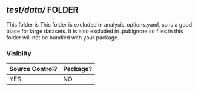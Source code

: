 <!-- 
BSD 3-Clause License
Copyright © 2022, GM Consult Pty Ltd
All rights reserved. 
-->


## *test/data/* FOLDER

This folder is This folder is excluded in analysis_options.yaml, so is a good place for large datasets. It is also excluded in .pubignore so files in this folder will not be bundled with your package.

### Visibilty
|   Source Control?   |   Package?   | 
|---------------------|--------------|
|        YES          |      NO      | 

